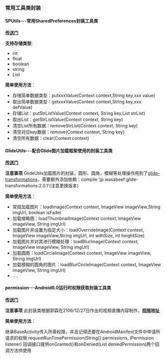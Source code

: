 ### 常用工具类封装

#### SPUtils---常用SharedPreferences封装工具类 
[**传送门**](https://github.com/GiitSmile/ToolUtils/blob/master/app/src/main/java/com/muyang/toolutils/common/SPUtils.java)

**支持存储类型**:
- int
- float
- boolean
- string
- List<String>

**简单使用方法**：
- 存储简单数据类型：putxxxValue(Context context,String key,xxx value)
- 取出简单数据类型：getxxxValue(Context context,String key,xxx defValue)
- 存储List<String>：putStrListValue(Context context, String key,List<String> strList)
- 取出List<String>：getStrListValue(Context context, String key)
- 清空List<String>所有数据：removeStrList(Context context, String key)
- 清空对应key数据：remove(Context context, String key)
- 清空所有数据：clear(Context context)

#### GlideUtils---配合Glide图片加载框架使用的封装工具类
[**传送门**](https://github.com/GiitSmile/ToolUtils/blob/master/app/src/main/java/com/muyang/toolutils/common/GlideUtils.java)

**注意事项**  GlideUtils加载图片的封装，圆形、圆角，模糊等处理操作用到了[glide-transformations](https://github.com/wasabeef/glide-transformations)，需要额外添加依赖：compile 'jp.wasabeef:glide-transformations:2.0.1'(注意更换版本)

**简单使用方法**：
- 常规加载图片：loadImage(Context context, ImageView imageView,String imgUrl, boolean isFade)
- 加载缩略图：loadThumbnailImage(Context context, ImageView imageView, String imgUrl)
- 加载图片并设置为指定大小：loadOverrideImage(Context context, ImageView imageView,String imgUrl, int withSize, int heightSize)
- 加载图片并对其进行模糊处理：loadBlurImage(Context context, ImageView imageView, String imgUrl)
- 加载圆图：loadCircleImage(Context context, ImageView imageView, String imgUrl)
- 加载模糊的圆角的图片：loadBlurCircleImage(Context context, ImageView imageView, String imgUrl)
- ....

#### permission---Android6.0运行时权限获取封装工具类

[**传送门**](https://github.com/GiitSmile/ToolUtils/tree/master/app/src/main/java/com/muyang/toolutils/common/permission)

**注意事项** 此封装类根据郭霖在2106/12/27日作出的视频直播内容制作，[**视频地址**](http://edu.csdn.net/course/detail/3539)

**简单使用方法**：

继承BaseActivity传入所需权限，并且记得还要在AndroidManifest文件中申请所请求的权限
requestRunTimePermission(String[] permissions, IPermission listener)
回调接口提供onGranted()和onDenied(List<String> deniedPermission)两个回调方法供使用
